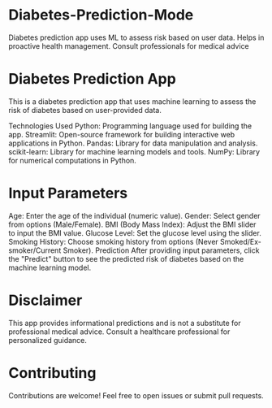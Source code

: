 # Diabetes-Prediction-Mode
Diabetes prediction app uses ML to assess risk based on user data. Helps in proactive health management. Consult professionals for medical advice


# Diabetes Prediction App
This is a diabetes prediction app that uses machine learning to assess the risk of diabetes based on user-provided data.

Technologies Used
Python: Programming language used for building the app.
Streamlit: Open-source framework for building interactive web applications in Python.
Pandas: Library for data manipulation and analysis.
scikit-learn: Library for machine learning models and tools.
NumPy: Library for numerical computations in Python.

# Input Parameters

Age: Enter the age of the individual (numeric value).
Gender: Select gender from options (Male/Female).
BMI (Body Mass Index): Adjust the BMI slider to input the BMI value.
Glucose Level: Set the glucose level using the slider.
Smoking History: Choose smoking history from options (Never Smoked/Ex-smoker/Current Smoker).
Prediction
After providing input parameters, click the "Predict" button to see the predicted risk of diabetes based on the machine learning model.

# Disclaimer

This app provides informational predictions and is not a substitute for professional medical advice. Consult a healthcare professional for personalized guidance.

# Contributing
Contributions are welcome! Feel free to open issues or submit pull requests.
